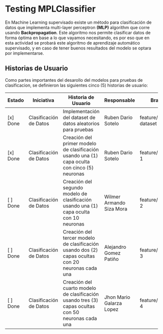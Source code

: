 # Testing MPLClassifier
En Machine Learning supervisado existe un método para clasificación de datos que implementa multi-layer perceptron **(MLP)** algorithm que corre usando **Backpropagation**. Este algoritmo nos permite clasificar datos de forma óptima en base a lo que vayamos necesitando, es por eso que en esta actividad se probará este algoritmo de aprendizaje automático supervisado, y en caso de tener buenos resultados del modelo se optara por implementarse.


## Historias de Usuario
Como partes importantes del desarollo del modelos para pruebas de clasificacion, se definieron las siguientes cinco (5) historias de usuario:

|Estado|Iniciativa|Historia de Usuario|Responsable|Brach|
|-------|-------|-------|-------|----|
| [x] Done | Clasificación de Datos | Implementación del dataset de datos aleatorios para pruebas | Ruben Dario Sotelo | feature/load-dataset |
| [x] Done | Clasificación de Datos | Creación del primer modelo de clasificación usando una (1) capa oculta con cinco (5) neuronas | Ruben Dario Sotelo | feature/model-1 |
| [ ] Done | Clasificación de Datos | Creación del segundo modelo de clasificación usando una (1) capa oculta con 10 neuronas | Wilmer Armando Siza Mora | feature/model-2 |
| [ ] Done | Clasificación de Datos | Creación del tercer modelo de clasificación usando dos (2) capas ocultas con 20 neuronas cada una | Alejandro Gomez Patiño | feature/model-3 |
| [ ] Done | Clasificación de Datos | Creación del cuarto modelo de clasificación usando tres (3) capas ocultas con 50 neuronas cada una | Jhon Mario Galarza Lopez | feature/model-4 |
